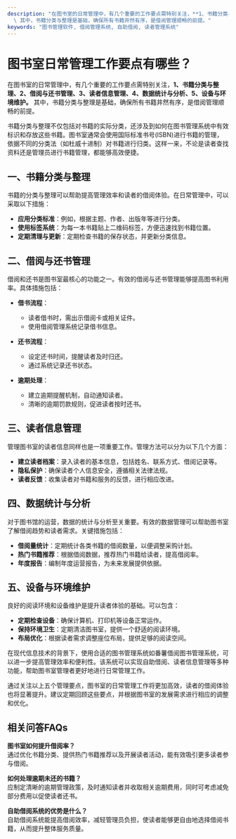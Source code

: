 ```yaml
---
description: "在图书室的日常管理中，有几个重要的工作要点需特别关注，**1、书籍分类与整理、2、借阅与还书管理、3、读者信息管理、4、数据统计与分析、5、设备与环境维护。**\
  \ 其中，书籍分类与整理是基础，确保所有书籍井然有序，是借阅管理顺畅的前提。"
keywords: "图书管理软件, 借阅管理系统, 自助借阅, 读者管理系统"
---
```

# 图书室日常管理工作要点有哪些？

在图书室的日常管理中，有几个重要的工作要点需特别关注，**1、书籍分类与整理、2、借阅与还书管理、3、读者信息管理、4、数据统计与分析、5、设备与环境维护。** 其中，书籍分类与整理是基础，确保所有书籍井然有序，是借阅管理顺畅的前提。

书籍分类与整理不仅包括对书籍的实际分类，还涉及到如何在图书管理系统中有效标识和存放这些书籍。图书室通常会使用国际标准书号(ISBN)进行书籍的管理，依据不同的分类法（如杜威十进制）对书籍进行归类。这样一来，不论是读者查找资料还是管理员进行书籍管理，都能够高效便捷。

## **一、书籍分类与整理**

书籍的分类与整理可以帮助提高管理效率和读者的借阅体验。在日常管理中，可以采取以下措施：

- **应用分类标准**：例如，根据主题、作者、出版年等进行分类。
- **使用标签系统**：为每一本书籍贴上二维码标签，方便迅速找到书籍位置。
- **定期清理与更新**：定期检查书籍的保存状态，并更新分类信息。

## **二、借阅与还书管理**

借阅和还书是图书室最核心的功能之一。有效的借阅与还书管理能够提高图书利用率。具体措施包括：

- **借书流程**：
  - 读者借书时，需出示借阅卡或相关证件。
  - 使用借阅管理系统记录借书信息。

- **还书流程**：
  - 设定还书时间，提醒读者及时归还。
  - 通过系统记录还书状态。

- **逾期处理**：
  - 建立逾期提醒机制，自动通知读者。
  - 清晰的逾期罚款规则，促进读者按时还书。

## **三、读者信息管理**

管理图书室的读者信息同样也是一项重要工作。管理方法可以分为以下几个方面：

- **建立读者档案**：录入读者的基本信息，包括姓名、联系方式、借阅记录等。
- **隐私保护**：确保读者个人信息安全，遵循相关法律法规。
- **读者反馈**：收集读者对书籍和服务的反馈，进行相应改进。

## **四、数据统计与分析**

对于图书馆的运营，数据的统计与分析至关重要。有效的数据管理可以帮助图书室了解借阅趋势和读者需求。关键措施包括：

- **借阅量统计**：定期统计各类书籍的借阅数量，以便调整采购计划。
- **热门书籍推荐**：根据借阅数据，推荐热门书籍给读者，提高借阅率。
- **年度报告**：编制年度运营报告，为未来发展提供依据。

## **五、设备与环境维护**

良好的阅读环境和设备维护是提升读者体验的基础。可以包含：

- **定期检查设备**：确保计算机、打印机等设备正常运作。
- **保持环境卫生**：定期清洁图书室，提供一个舒适的阅读环境。
- **布局优化**：根据读者需求调整座位布局，提供足够的阅读空间。

在现代信息技术的背景下，使用合适的图书管理系统如番薯借阅图书管理系统，可以进一步提高管理效率和便利性。该系统可以实现自助借阅、读者信息管理等多种功能，帮助图书室管理者更好地进行日常管理工作。

通过关注以上五个管理要点，图书室的日常管理工作将更加高效，读者的借阅体验也将显著提升。建议定期回顾这些要点，并根据图书室的发展需求进行相应的调整和优化。

## 相关问答FAQs

**图书室如何提升借阅率？**  
通过优化书籍分类、提供热门书籍推荐以及开展读者活动，能有效吸引更多读者参与借阅。

**如何处理逾期未还的书籍？**  
应制定清晰的逾期管理政策，及时通知读者并收取相关逾期费用，同时可考虑减免部分费用以促使读者还书。

**自助借阅系统的优势是什么？**  
自助借阅系统能提高借阅效率，减轻管理员负担，使读者能够更自由地选择借阅书籍，从而提升整体服务质量。
